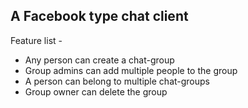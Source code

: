 ## A Facebook type chat client

Feature list - 
* Any person can create a chat-group
* Group admins can add multiple people to the group
* A person can belong to multiple chat-groups
* Group owner can delete the group  
